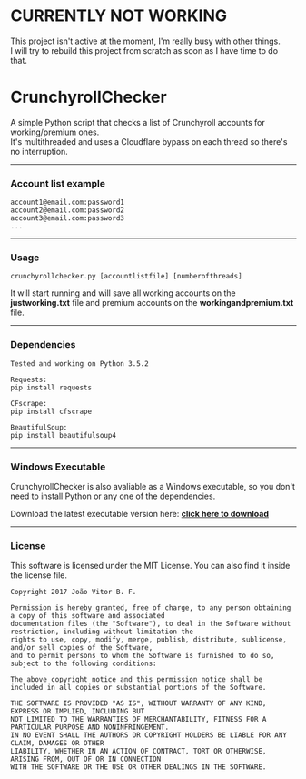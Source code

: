 # CURRENTLY NOT WORKING

This project isn't active at the moment, I'm really busy with other things.  
I will try to rebuild this project from scratch as soon as I have time to do that.

# **CrunchyrollChecker**
A simple Python script that checks a list of Crunchyroll accounts for working/premium ones.  
It's multithreaded and uses a Cloudflare bypass on each thread so there's no interruption.

---
### **Account list example**

	account1@email.com:password1
	account2@email.com:password2
	account3@email.com:password3
	...
	
---
### **Usage**
	crunchyrollchecker.py [accountlistfile] [numberofthreads]

It will start running and will save all working accounts on the **justworking.txt** file and premium accounts on the **workingandpremium.txt** file.

---
### **Dependencies**
	Tested and working on Python 3.5.2
	
	Requests:
	pip install requests
	
	CFscrape:
	pip install cfscrape
	
	BeautifulSoup:
	pip install beautifulsoup4

---
### **Windows Executable**
CrunchyrollChecker is also avaliable as a Windows executable, so you don't need to install Python or any one of the dependencies.

Download the latest executable version here: **[click here to download](https://github.com/joaovitorbf/crunchyrollchecker/releases)**

---
### **License**
This software is licensed under the MIT License.
You can also find it inside the license file.

    Copyright 2017 João Vitor B. F.

	Permission is hereby granted, free of charge, to any person obtaining a copy of this software and associated 
	documentation files (the "Software"), to deal in the Software without restriction, including without limitation the 
	rights to use, copy, modify, merge, publish, distribute, sublicense, and/or sell copies of the Software, 
	and to permit persons to whom the Software is furnished to do so, subject to the following conditions:
	
	The above copyright notice and this permission notice shall be included in all copies or substantial portions of the Software.
	
	THE SOFTWARE IS PROVIDED "AS IS", WITHOUT WARRANTY OF ANY KIND, EXPRESS OR IMPLIED, INCLUDING BUT 
	NOT LIMITED TO THE WARRANTIES OF MERCHANTABILITY, FITNESS FOR A PARTICULAR PURPOSE AND NONINFRINGEMENT. 
	IN NO EVENT SHALL THE AUTHORS OR COPYRIGHT HOLDERS BE LIABLE FOR ANY CLAIM, DAMAGES OR OTHER 
	LIABILITY, WHETHER IN AN ACTION OF CONTRACT, TORT OR OTHERWISE, ARISING FROM, OUT OF OR IN CONNECTION 
	WITH THE SOFTWARE OR THE USE OR OTHER DEALINGS IN THE SOFTWARE.
